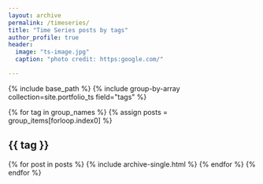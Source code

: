 ```yaml
---
layout: archive
permalink: /timeseries/
title: "Time Series posts by tags"
author_profile: true
header:
  image: "ts-image.jpg"
  caption: "photo credit: https:google.com/"

---
```


{% include base_path %}
{% include group-by-array collection=site.portfolio_ts field="tags" %}

{% for tag in group_names %}
  {% assign posts = group_items[forloop.index0] %}
  <h2 id="{{ tag | slugify }}" class="archive__subtitle">{{ tag }}</h2>
  {% for post in posts %}
    {% include archive-single.html %}
  {% endfor %}
{% endfor %}
